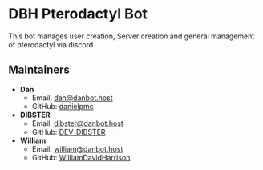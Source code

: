 # DBH Pterodactyl Bot
This bot manages user creation, Server creation and general management of pterodactyl via discord

## Maintainers
- **Dan**
    - Email: dan@danbot.host
    - GitHub: [danielpmc](https://github.com/danielpmc)
- **DIBSTER**
    - Email: dibster@danbot.host
    - GitHub: [DEV-DIBSTER](https://github.com/DEV-DIBSTER)
- **William**
    - Email: william@danbot.host
    - GitHub: [WilliamDavidHarrison](https://github.com/WilliamDavidHarrison)
